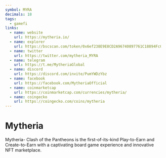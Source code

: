 ```yaml
---
symbol: MYRA
decimals: 18
tags:
  - gamefi
links:
  - name: website
    url: https://mytheria.io/
  - name: explorer
    url: https://bscscan.com/token/0x6ef238E9E8CD2A96740897761C18894Fc086B9d0
  - name: twitter
    url: https://twitter.com/mytheria_MYRA
  - name: telegram
    url: https://t.me/MytheriaGlobal
  - name: discord
    url: https://discord.com/invite/PumYWDzYbz
  - name: facebook
    url: https://facebook.com/MytheriaOfficial
  - name: coinmarketcap
    url: https://coinmarketcap.com/currencies/mytheria/
  - name: coingecko
    url: https://coingecko.com/coins/mytheria
---
```


# Mytheria

Mytheria- Clash of the Pantheons is the first-of-its-kind Play-to-Earn and Create-to-Earn with a captivating board game experience and innovative NFT marketplace.
